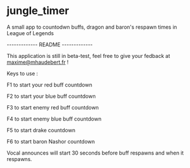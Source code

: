 jungle_timer
============

A small app to countodwn buffs, dragon and baron's respawn times in League of Legends

------------- README -------------

This application is still in beta-test, feel free to give your fedback at maxime@mhaudebert.fr !

Keys to use :

F1 to start your red buff countdown

F2 to start your blue buff countdown

F3 to start enemy red buff countdown

F4 to start enemy blue buff countdown

F5 to start drake countdown

F6 to start baron Nashor countdown

Vocal announces will start 30 seconds before buff respawns and when it respawns.
